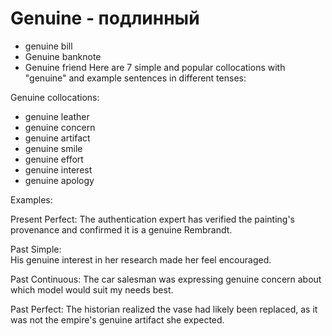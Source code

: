 # Genuine - подлинный

- genuine bill
- Genuine banknote
- Genuine friend
  Here are 7 simple and popular collocations with "genuine" and example sentences in different tenses:

Genuine collocations:

- genuine leather
- genuine concern
- genuine artifact
- genuine smile
- genuine effort
- genuine interest
- genuine apology

Examples:

Present Perfect:
The authentication expert has verified the painting's provenance and confirmed it is a genuine Rembrandt.

Past Simple:  
His genuine interest in her research made her feel encouraged.

Past Continuous:
The car salesman was expressing genuine concern about which model would suit my needs best.

Past Perfect:
The historian realized the vase had likely been replaced, as it was not the empire's genuine artifact she expected.
